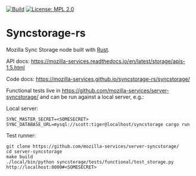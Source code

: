 [![Build](https://travis-ci.org/mozilla-services/syncstorage-rs.svg?branch=master)](https://travis-ci.org/mozilla-services/syncstorage-rs)
[![License: MPL 2.0](https://img.shields.io/badge/License-MPL%202.0-brightgreen.svg)](https://opensource.org/licenses/MPL-2.0)

# Syncstorage-rs

Mozilla Sync Storage node built with [Rust](https://rust-lang.org).

API docs: https://mozilla-services.readthedocs.io/en/latest/storage/apis-1.5.html

Code docs: https://mozilla-services.github.io/syncstorage-rs/syncstorage/

Functional tests live in https://github.com/mozilla-services/server-syncstorage/
and can be run against a local server, e.g.:

Local server:
```apple js
SYNC_MASTER_SECRET=<SOMESECRET> SYNC_DATABASE_URL=mysql://scott:tiger@localhost/syncstorage cargo run
```

Test runner:
```apple js
git clone https://github.com/mozilla-services/server-syncstorage/
cd server-syncstorage
make build
./local/bin/python syncstorage/tests/functional/test_storage.py http://localhost:8000#<SOMESECRET>
```
